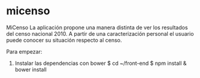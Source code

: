 micenso
=======

MiCenso
La aplicación propone una manera distinta de ver los resultados del censo nacional 2010.
A partir de una caracterización personal el usuario puede conocer su situación respecto al censo.

Para empezar:

1) Instalar las dependencias con bower
    $ cd ~/front-end
    $ npm install & bower install
